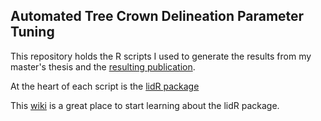 ## Automated Tree Crown Delineation Parameter Tuning
This repository holds the R scripts I used to generate the results from my master's thesis and the [resulting publication](https://www.mdpi.com/619942).

At the heart of each script is the [lidR package](https://cran.r-project.org/web/packages/lidR/lidR.pdf)

This [wiki](https://github.com/Jean-Romain/lidR/wiki) is a great place to start learning about the lidR package.
